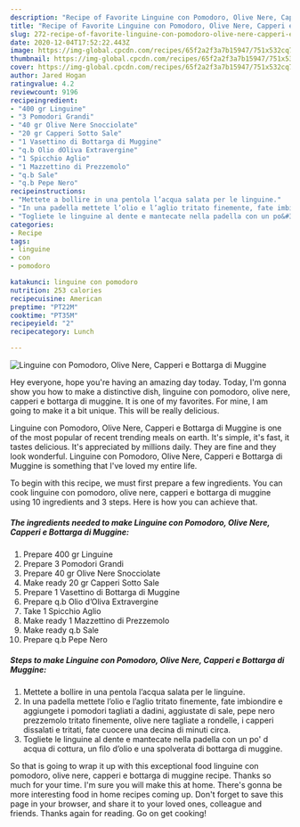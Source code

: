 ```yaml
---
description: "Recipe of Favorite Linguine con Pomodoro, Olive Nere, Capperi e Bottarga di Muggine"
title: "Recipe of Favorite Linguine con Pomodoro, Olive Nere, Capperi e Bottarga di Muggine"
slug: 272-recipe-of-favorite-linguine-con-pomodoro-olive-nere-capperi-e-bottarga-di-muggine
date: 2020-12-04T17:52:22.443Z
image: https://img-global.cpcdn.com/recipes/65f2a2f3a7b15947/751x532cq70/linguine-con-pomodoro-olive-nere-capperi-e-bottarga-di-muggine-recipe-main-photo.jpg
thumbnail: https://img-global.cpcdn.com/recipes/65f2a2f3a7b15947/751x532cq70/linguine-con-pomodoro-olive-nere-capperi-e-bottarga-di-muggine-recipe-main-photo.jpg
cover: https://img-global.cpcdn.com/recipes/65f2a2f3a7b15947/751x532cq70/linguine-con-pomodoro-olive-nere-capperi-e-bottarga-di-muggine-recipe-main-photo.jpg
author: Jared Hogan
ratingvalue: 4.2
reviewcount: 9196
recipeingredient:
- "400 gr Linguine"
- "3 Pomodori Grandi"
- "40 gr Olive Nere Snocciolate"
- "20 gr Capperi Sotto Sale"
- "1 Vasettino di Bottarga di Muggine"
- "q.b Olio dOliva Extravergine"
- "1 Spicchio Aglio"
- "1 Mazzettino di Prezzemolo"
- "q.b Sale"
- "q.b Pepe Nero"
recipeinstructions:
- "Mettete a bollire in una pentola l’acqua salata per le linguine."
- "In una padella mettete l’olio e l’aglio tritato finemente, fate imbiondire e aggiungete i pomodori tagliati a dadini, aggiustate di sale, pepe nero prezzemolo tritato finemente, olive nere tagliate a rondelle, i capperi dissalati e tritati, fate cuocere una decina di minuti circa."
- "Togliete le linguine al dente e mantecate nella padella con un po&#39; d acqua di cottura, un filo d’olio e una spolverata di bottarga di muggine."
categories:
- Recipe
tags:
- linguine
- con
- pomodoro

katakunci: linguine con pomodoro 
nutrition: 253 calories
recipecuisine: American
preptime: "PT22M"
cooktime: "PT35M"
recipeyield: "2"
recipecategory: Lunch

---
```



![Linguine con Pomodoro, Olive Nere, Capperi e Bottarga di Muggine](https://img-global.cpcdn.com/recipes/65f2a2f3a7b15947/751x532cq70/linguine-con-pomodoro-olive-nere-capperi-e-bottarga-di-muggine-recipe-main-photo.jpg)

Hey everyone, hope you're having an amazing day today. Today, I'm gonna show you how to make a distinctive dish, linguine con pomodoro, olive nere, capperi e bottarga di muggine. It is one of my favorites. For mine, I am going to make it a bit unique. This will be really delicious.

Linguine con Pomodoro, Olive Nere, Capperi e Bottarga di Muggine is one of the most popular of recent trending meals on earth. It's simple, it's fast, it tastes delicious. It's appreciated by millions daily. They are fine and they look wonderful. Linguine con Pomodoro, Olive Nere, Capperi e Bottarga di Muggine is something that I've loved my entire life.




To begin with this recipe, we must first prepare a few ingredients. You can cook linguine con pomodoro, olive nere, capperi e bottarga di muggine using 10 ingredients and 3 steps. Here is how you can achieve that.

<!--inarticleads1-->

##### The ingredients needed to make Linguine con Pomodoro, Olive Nere, Capperi e Bottarga di Muggine:

1. Prepare 400 gr Linguine
1. Prepare 3 Pomodori Grandi
1. Prepare 40 gr Olive Nere Snocciolate
1. Make ready 20 gr Capperi Sotto Sale
1. Prepare 1 Vasettino di Bottarga di Muggine
1. Prepare q.b Olio d’Oliva Extravergine
1. Take 1 Spicchio Aglio
1. Make ready 1 Mazzettino di Prezzemolo
1. Make ready q.b Sale
1. Prepare q.b Pepe Nero




<!--inarticleads2-->

##### Steps to make Linguine con Pomodoro, Olive Nere, Capperi e Bottarga di Muggine:

1. Mettete a bollire in una pentola l’acqua salata per le linguine.
1. In una padella mettete l’olio e l’aglio tritato finemente, fate imbiondire e aggiungete i pomodori tagliati a dadini, aggiustate di sale, pepe nero prezzemolo tritato finemente, olive nere tagliate a rondelle, i capperi dissalati e tritati, fate cuocere una decina di minuti circa.
1. Togliete le linguine al dente e mantecate nella padella con un po&#39; d acqua di cottura, un filo d’olio e una spolverata di bottarga di muggine.




So that is going to wrap it up with this exceptional food linguine con pomodoro, olive nere, capperi e bottarga di muggine recipe. Thanks so much for your time. I'm sure you will make this at home. There's gonna be more interesting food in home recipes coming up. Don't forget to save this page in your browser, and share it to your loved ones, colleague and friends. Thanks again for reading. Go on get cooking!
